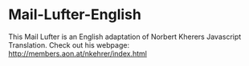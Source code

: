 # Mail-Lufter-English
This Mail Lufter is an English adaptation of Norbert Kherers Javascript Translation.
Check out his webpage: http://members.aon.at/nkehrer/index.html
